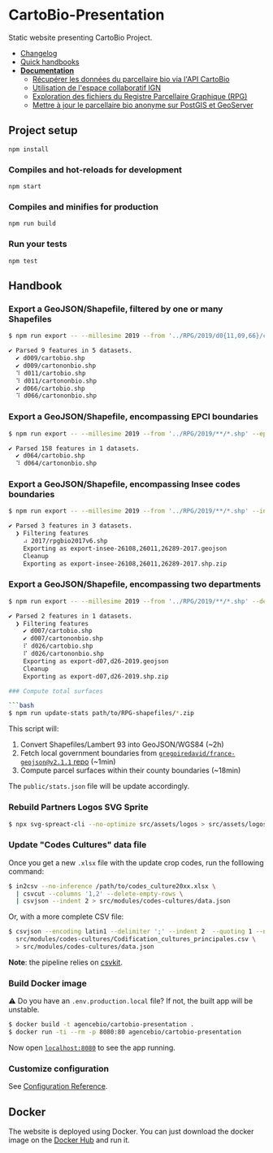 # CartoBio-Presentation

Static website presenting CartoBio Project.

- [Changelog](CHANGELOG.md)
- [Quick handbooks](#handbook)
- [**Documentation**](docs)
  - [Récupérer les données du parcellaire bio via l'API CartoBio](docs/api.md)
  - [Utilisation de l'espace collaboratif IGN](docs/ign.md)
  - [Exploration des fichiers du Registre Parcellaire Graphique (RPG)](docs/rpg.md)
  - [Mettre à jour le parcellaire bio anonyme sur PostGIS et GeoServer](docs/postgis.md)

## Project setup
```
npm install
```

### Compiles and hot-reloads for development

```
npm start
```

### Compiles and minifies for production
```
npm run build
```

### Run your tests
```
npm test
```


## Handbook

### Export a GeoJSON/Shapefile, filtered by one or many Shapefiles

```bash
$ npm run export -- --millesime 2019 --from '../RPG/2019/d0{11,09,66}/cartobio.shp' --shapefiles '../reseau11/**/*.shp'

✔ Parsed 9 features in 5 datasets.
  ✔ d009/cartobio.shp
  ✔ d009/cartononbio.shp
  ⠹ d011/cartobio.shp
  ⠹ d011/cartononbio.shp
  ✔ d066/cartobio.shp
  ⠹ d066/cartononbio.shp
```

### Export a GeoJSON/Shapefile, encompassing EPCI boundaries

```bash
$ npm run export -- --millesime 2019 --from '../RPG/2019/**/*.shp' --epci 200067106

✔ Parsed 158 features in 1 datasets.
  ✔ d064/cartobio.shp
  ⠹ d064/cartononbio.shp
```

### Export a GeoJSON/Shapefile, encompassing Insee codes boundaries

```bash
$ npm run export -- --millesime 2019 --from '../RPG/2019/**/*.shp' --insee "26108,26011,26289"

✔ Parsed 3 features in 3 datasets.
  ❯ Filtering features
    ⠴ 2017/rpgbio2017v6.shp
    Exporting as export-insee-26108,26011,26289-2017.geojson
    Cleanup
    Exporting as export-insee-26108,26011,26289-2017.shp.zip
```

### Export a GeoJSON/Shapefile, encompassing two departments

```bash
$ npm run export -- --millesime 2019 --from '../RPG/2019/**/*.shp' --departement 7,26

✔ Parsed 2 features in 1 datasets.
  ❯ Filtering features
    ✔ d007/cartobio.shp
    ✔ d007/cartononbio.shp
    ⠏ d026/cartobio.shp
    ⠏ d026/cartononbio.shp
    Exporting as export-d07,d26-2019.geojson
    Cleanup
    Exporting as export-d07,d26-2019.shp.zip

### Compute total surfaces

```bash
$ npm run update-stats path/to/RPG-shapefiles/*.zip

```

This script will:

1. Convert Shapefiles/Lambert 93 into GeoJSON/WGS84 (~2h)
2. Fetch local government boundaries from [`gregoiredavid/france-geojson@v2.1.1` repo][france-geojson] (~1min)
3. Compute parcel surfaces within their county boundaries (~18min)

The `public/stats.json` file will be update accordingly.

### Rebuild Partners Logos SVG Sprite


```bash
$ npx svg-spreact-cli --no-optimize src/assets/logos > src/assets/logos-sprite.svg
```

### Update "Codes Cultures" data file

Once you get a new `.xlsx` file with the update crop codes,
run the folllowing command:

```sh
$ in2csv --no-inference /path/to/codes_culture20xx.xlsx \
  | csvcut --columns '1,2' --delete-empty-rows \
  | csvjson --indent 2 > src/modules/codes-cultures/data.json
```

Or, with a more complete CSV file:

```sh
$ csvjson --encoding latin1 --delimiter ';' --indent 2  --quoting 1 --no-inference \
  src/modules/codes-cultures/Codification_cultures_principales.csv \
  > src/modules/codes-cultures/data.json
```

**Note**: the pipeline relies on [csvkit](https://csvkit.readthedocs.io).


### Build Docker image

⚠️ Do you have an `.env.production.local` file? If not, the built app will be unstable.

```bash
$ docker build -t agencebio/cartobio-presentation .
$ docker run -ti --rm -p 8080:80 agencebio/cartobio-presentation
```

Now open [`localhost:8080`](https://localhost:8080) to see the app running.

### Customize configuration
See [Configuration Reference](https://cli.vuejs.org/config/).

## Docker
The website is deployed using Docker.
You can just download the docker image on the [Docker Hub](https://cloud.docker.com/u/agencebio/repository/docker/agencebio/cartobio-presentation "agencebio/cartobio-presentation") and run it.

[france-geojson]: https://github.com/gregoiredavid/france-geojson/raw/v2.1.1/departements-avec-outre-mer.geojson
